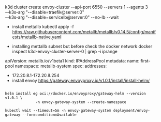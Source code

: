 k3d cluster create envoy-cluster --api-port 6550 --servers 1 --agents 3 \
--k3s-arg "--disable=traefik@server:0" \
--k3s-arg "--disable=servicelb@server:0" --no-lb --wait

- install mettallb
  kubectl apply -f https://raw.githubusercontent.com/metallb/metallb/v0.14.5/config/manifests/metallb-native.yaml

- installing mettallb subnet but before check the docker network
  docker inspect k3d-envoy-cluster-server-0 | grep -i iprange

apiVersion: metallb.io/v1beta1
kind: IPAddressPool
metadata:
name: first-pool
namespace: metallb-system
spec:
addresses:

- 172.20.8.1-172.20.8.254
- install envoy
  https://gateway.envoyproxy.io/v1.0.1/install/install-helm/

```

helm install eg oci://docker.io/envoyproxy/gateway-helm --version v1.0.1 \
              -n envoy-gateway-system --create-namespace

kubectl wait --timeout=5m -n envoy-gateway-system deployment/envoy-gateway --for=condition=Available


```
